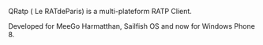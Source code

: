 QRatp ( Le RATdeParis) is a multi-plateform RATP Client.

Developed for MeeGo Harmatthan, Sailfish OS and now for Windows Phone 8.

